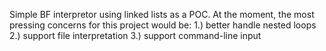 Simple BF interpretor using linked lists as a POC. At the moment, the most pressing concerns for this project would be: 
	1.) better handle nested loops 
	2.) support file interpretation 
	3.) support command-line input